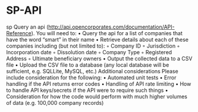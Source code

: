 # SP-API
sp
Query an api (http://api.opencorporates.com/documentation/API-Reference). You will need to:
    • Query the api for a list of companies that have the word “smart” in their name
    • Retrieve details about each of these companies including (but not limited to):
        ◦ Company ID
        ◦ Jurisdiction
        ◦ Incorporation date
        ◦ Dissolution date
        ◦ Company Type
        ◦ Registered Address
        ◦ Ultimate beneficiary owners
    • Output the collected data to a CSV file
    • Upload the CSV file to a database (any local database will be sufficient, e.g. SQLLite, MySQL, etc.)
Additional considerations
Please include consideration for the following:
    • Automated unit tests 
    • Error handling if the API returns error codes
    • Handling of API rate limiting
    • How to handle API keys/secrets if the API were to require such things
    • Consideration for how the code would perform with much higher volumes of data (e.g. 100,000 company records)
